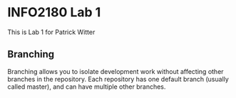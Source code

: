 # INFO2180 Lab 1
This is Lab 1 for Patrick Witter
## Branching
Branching allows you to isolate development work without
affecting other branches in the repository. Each repository
has one default branch (usually called master), and can have 
multiple other branches.
